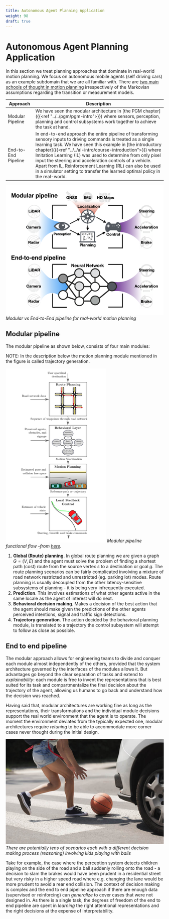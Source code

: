 ```yaml
---
title: Autonomous Agent Planning Application
weight: 98
draft: true
---
```


# Autonomous Agent Planning Application

In this section we treat planning approaches that dominate in real-world motion planning. We focus on autonomous mobile agents (self driving cars) as an example subdomain that we are all familiar with. There are [two main schools of thought in motion planning](https://arxiv.org/pdf/2003.06404.pdf) irrespectively of the Markovian assumptions regarding the transition or measurement models. 

|  Approach  |  Description   |     
| --- | --- | 
|  Modular Pipeline  |  We have seen the modular architecture in [the PGM chapter]({{<ref "../../pgm/pgm-intro">}}) where sensors, perception, planning and control subsystems work together to achieve the task at hand. |
|  End-to-End Pipeline |  In end-to-end approach the entire pipeline of transforming sensory inputs to driving commands is treated as a single learning task. We have seen this example in [the introductory chapter]({{<ref "../../ai-intro/course-introduction">}}) where Imitation Learning (IL) was used to determine from only pixel input the steering and acceleration controls of a vehicle. Apart from IL, Reinforcement Learning (RL) can also be used in a simulator setting to transfer the learned optimal policy in the real-world. |

![planning-approaches](images/planning-approaches.png#center)
*Modular vs End-to-End pipeline for real-world motion planning*

## Modular pipeline

The modular pipeline as shown below, consists of four main modules:

NOTE: In the description below the motion planning module mentioned in the figure is called trajectory generation.

![modular-pipeline](images/modular-pipeline.png#center)
*Modular pipeline functional flow -from [here](https://arxiv.org/pdf/1604.07446.pdf).*

1. **Global (Route) planning**. In global route planning we are given a graph $G=(V, E)$ and the agent must solve the problem of finding a shortest path (cost) route from the source vertex $s$ to a destination or goal $g$.  The route planning scenarios can be fairly complicated involving a mixture of  road network restricted and unrestricted (eg. parking lot) modes. Route planning is usually decoupled from the other latency-sensitive subsystems of planning - it is being very infrequently executed.   
2. **Prediction**. This involves estimations of what other agents active in the same locale as the agent of interest will do next. 
3. **Behavioral decision making**. Makes a decision of the best action that the agent should make given the predictions of the other agents perceived intentions, signal and traffic sign detections. 
4. **Trajectory generation**. The action decided by the behavioral planning module, is translated to a trajectory the control subsystem will attempt to follow as close as possible. 

## End to end pipeline

The modular approach allows for engineering teams to divide and conquer each module almost independently of the others, provided that the system architecture governed by the interfaces of the modules allows it. But advantages go beyond the clear separation of tasks and extend to _explainability_: each module is free to invent the representations that is best suited for its task and compartmentalize the final decision about the trajectory of the agent, allowing us humans to go back and understand how the decision was reached. 

Having said that, modular architectures are working fine as long as the representations, their transformations and the individual module decisions support the real world environment that the agent is to operate. The moment the environment deviates from the typically expected one, modular architectures require _retuning_ to be able to accommodate more corner cases never thought during the initial design. 

![ball-road](images/ball-road.jpg#center)
*There are potentially tens of scenarios each with a different decision making process (reasoning) involving kids playing with balls*

Take for example, the case where the perception system detects children playing on the side of the road and a ball suddenly rolling onto the road - a decision to slam the brakes would have been prudent in a residential street but very risky in a higher speed road where e.g. changing the lane would be more prudent to avoid a rear end collision. The context of decision making is complex and the end to end pipeline approach if there are enough data (supervised or reinforcing) can _generalize_ to cover cases that were not designed in. As there is a single task, the degrees of freedom of the end to end pipeline are spent in _learning_ the right attentional representations and the right decisions at the expense of interpretability.
